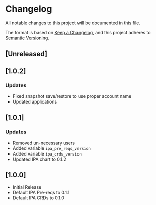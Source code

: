 # Changelog

All notable changes to this project will be documented in this file.

The format is based on [Keep a Changelog](https://keepachangelog.com/en/1.0.0/),
and this project adheres to [Semantic Versioning](https://semver.org/spec/v2.0.0.html).

## [Unreleased]

## [1.0.2]
### Updates
- Fixed snapshot save/restore to use proper account name
- Updated applications 

## [1.0.1]

### Updates
- Removed un-necessary users
- Added variable `ipa_pre_reqs_version` 
- Added variable `ipa_crds_version`
- Updated IPA chart to 0.1.2

## [1.0.0]
- Initial Release
- Default IPA Pre-reqs to 0.1.1
- Default IPA CRDs to 0.1.0

